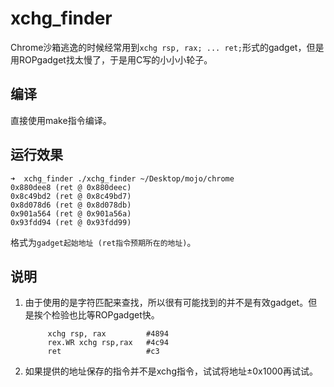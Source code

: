 # xchg_finder
Chrome沙箱逃逸的时候经常用到`xchg rsp, rax; ... ret;`形式的gadget，但是用ROPgadget找太慢了，于是用C写的小小小轮子。

## 编译

直接使用make指令编译。

## 运行效果

```
➜  xchg_finder ./xchg_finder ~/Desktop/mojo/chrome 
0x880dee8 (ret @ 0x880deec)
0x8c49bd2 (ret @ 0x8c49bd7)
0x8d078d6 (ret @ 0x8d078db)
0x901a564 (ret @ 0x901a56a)
0x93fdd94 (ret @ 0x93fdd99)
```

格式为`gadget起始地址 (ret指令预期所在的地址)`。

## 说明

1. 由于使用的是字符匹配来查找，所以很有可能找到的并不是有效gadget。但是挨个检验也比等ROPgadget快。

   ```
   		xchg rsp, rax         #4894 
   		rex.WR xchg rsp,rax   #4c94
   		ret                   #c3
   ```

2. 如果提供的地址保存的指令并不是xchg指令，试试将地址±0x1000再试试。



